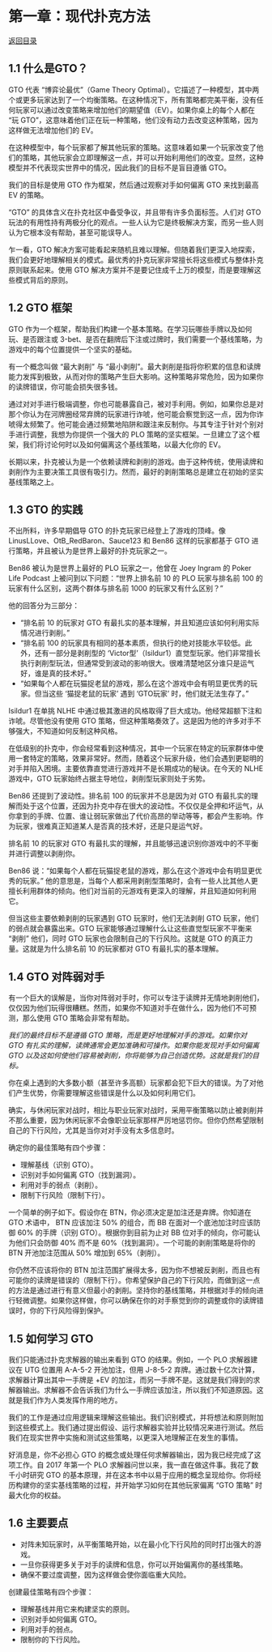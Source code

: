 # 第一章：现代扑克方法

[返回目录](精通低级别底池限注奥马哈.md)

## 1.1 什么是GTO？

GTO 代表 “博弈论最优”（Game Theory Optimal）。它描述了一种模型，其中两个或更多玩家达到了一个均衡策略。在这种情况下，所有策略都完美平衡，没有任何玩家可以通过改变策略来增加他们的期望值（EV）。如果你桌上的每个人都在 “玩 GTO”，这意味着他们正在玩一种策略，他们没有动力去改变这种策略，因为这样做无法增加他们的 EV。

在这种模型中，每个玩家都了解其他玩家的策略。这意味着如果一个玩家改变了他们的策略，其他玩家会立即理解这一点，并可以开始利用他们的改变。显然，这种模型并不代表现实世界中的情况，因此我们的目标不是盲目遵循 GTO。

我们的目标是使用 GTO 作为框架，然后通过观察对手如何偏离 GTO 来找到最高 EV 的策略。

“GTO” 的具体含义在扑克社区中备受争议，并且带有许多负面标签。人们对 GTO 玩法的有用性持有两极分化的观点。一些人认为它是终极解决方案，而另一些人则认为它根本没有帮助，甚至可能误导人。

乍一看，GTO 解决方案可能看起来随机且难以理解。但随着我们更深入地探索，我们会更好地理解相关的模式。最优秀的扑克玩家非常擅长将这些模式与整体扑克原则联系起来。使用 GTO 解决方案并不是要记住成千上万的模型，而是要理解这些模式背后的原则。

## 1.2 GTO 框架

GTO 作为一个框架，帮助我们构建一个基本策略。在学习玩哪些手牌以及如何玩、是否跟注或 3-bet、是否在翻牌后下注或过牌时，我们需要一个基线策略，为游戏中的每个位置提供一个坚实的基础。

有一个概念叫做 “最大剥削” 与 “最小剥削”。最大剥削是指将你积累的信息和读牌能力发挥到极致，从而对你的策略产生巨大影响。这种策略非常危险，因为如果你的读牌错误，你可能会损失很多钱。

通过对对手进行极端调整，你也可能暴露自己，被对手利用。例如，如果你总是对那个你认为在河牌圈经常弃牌的玩家进行诈唬，他可能会察觉到这一点，因为你诈唬得太频繁了。他可能会通过频繁地陷阱和跟注来反制你。与其专注于针对个别对手进行调整，我想为你提供一个强大的 PLO 策略的坚实框架。一旦建立了这个框架，我们将讨论何时以及如何偏离这个基线策略，以最大化你的 EV。

长期以来，扑克被认为是一个依赖读牌和剥削的游戏。由于这种传统，使用读牌和剥削作为主要决策工具很有吸引力。然而，最好的剥削策略总是建立在初始的坚实基线策略之上。

## 1.3 GTO 的实践

不出所料，许多早期倡导 GTO 的扑克玩家已经登上了游戏的顶峰。像 LinusLLove、OtB_RedBaron、Sauce123 和 Ben86 这样的玩家都基于 GTO 进行策略，并且被认为是世界上最好的扑克玩家之一。

Ben86 被认为是世界上最好的 PLO 玩家之一，他曾在 Joey Ingram 的 Poker Life Podcast 上被问到以下问题：“世界上排名前 10 的 PLO 玩家与排名前 100 的玩家有什么区别，这两个群体与排名前 1000 的玩家又有什么区别？”

他的回答分为三部分：

- “排名前 10 的玩家对 GTO 有最扎实的基本理解，并且知道应该如何利用实际情况进行剥削。”
- “排名前 100 的玩家具有相同的基本素质，但执行的绝对技能水平较低。此外，还有一部分是剥削型的 ‘Victor型’（Isildur1）直觉型玩家。他们非常擅长执行剥削型玩法，但通常受到波动的影响很大。很难清楚地区分谁只是运气好，谁是真的技术好。”
- “如果每个人都在玩猫捉老鼠的游戏，那么在这个游戏中会有明显更优秀的玩家。但当这些 ‘猫捉老鼠的玩家’ 遇到 ‘GTO玩家’ 时，他们就无法生存了。”

Isildur1 在单挑 NLHE 中通过极其激进的风格取得了巨大成功。他经常超额下注和诈唬。尽管他没有使用 GTO 策略，但这种策略奏效了。这是因为他的许多对手不够强大，不知道如何反制这种风格。

在低级别的扑克中，你会经常看到这种情况，其中一个玩家在特定的玩家群体中使用一套特定的策略，效果非常好。然而，随着这个玩家升级，他们会遇到更聪明的对手并陷入困境。主要依靠直觉进行游戏并不是长期成功的秘诀。在今天的 NLHE 游戏中，GTO 玩家始终占据主导地位，剥削型玩家则处于劣势。

Ben86 还提到了波动性。排名前 100 的玩家并不总是因为对 GTO 有最扎实的理解而处于这个位置，还因为扑克中存在很大的波动性。不仅仅是全押和坏运气，从你拿到的手牌、位置、谁让弱玩家做出了代价高昂的举动等等，都会产生影响。作为玩家，很难真正知道某人是否真的技术好，还是只是运气好。

排名前 10 的玩家对 GTO 有最扎实的理解，并且能够迅速识别你游戏中的不平衡并进行调整以剥削你。

Ben86 说：“如果每个人都在玩猫捉老鼠的游戏，那么在这个游戏中会有明显更优秀的玩家。” 他的意思是，当每个人都采用剥削型策略时，会有一些人比其他人更擅长利用群体的倾向。他们对当前的元游戏有更深入的理解，并且知道如何利用它。

但当这些主要依赖剥削的玩家遇到 GTO 玩家时，他们无法剥削 GTO 玩家，他们的弱点就会暴露出来。GTO 玩家能够通过理解什么让这些直觉型玩家不平衡来 “剥削” 他们，同时 GTO 玩家也会限制自己的下行风险。这就是 GTO 的真正力量。这就是为什么排名前 10 的玩家都对 GTO 有最扎实的基本理解。

## 1.4 GTO 对阵弱对手

有一个巨大的误解是，当你对阵弱对手时，你可以专注于读牌并无情地剥削他们，仅仅因为他们玩得很糟糕。然而，如果你不知道对手在做什么，因为他们不可预测，那么使用 GTO 策略会非常有帮助。

_我们的最终目标不是遵循 GTO 策略，而是更好地理解对手的游戏。如果你对 GTO 有扎实的理解，读牌通常会更加准确和可操作。如果你能发现对手如何偏离 GTO 以及这如何使他们容易被剥削，你将能够为自己创造优势。这就是我们的目标。_

你在桌上遇到的大多数小额（甚至许多高额）玩家都会犯下巨大的错误。为了对他们产生优势，你需要理解这些错误是什么以及如何利用它们。

确实，与休闲玩家对战时，相比与职业玩家对战时，采用平衡策略以防止被剥削并不那么重要，因为休闲玩家不会像职业玩家那样严厉地惩罚你。但你仍然希望限制自己的下行风险，尤其是当你对对手没有太多信息时。

确定你的最佳策略有四个步骤：

- 理解基线（识别 GTO）。
- 识别对手如何偏离 GTO（找到漏洞）。
- 利用对手的弱点（剥削）。
- 限制下行风险（限制下行）。

一个简单的例子如下。假设你在 BTN，你必须决定是加注还是弃牌。你知道在 GTO 术语中， BTN 应该加注 50% 的组合，而 BB 在面对一个底池加注时应该防御 60% 的手牌（识别 GTO）。根据你到目前为止对 BB 位对手的倾向，你可能认为他们只会防御 40% 而不是 60%（找到漏洞）。一个可能的剥削策略是将你的 BTN 开池加注范围从 50% 增加到 65%（剥削）。

你仍然不应该将你的 BTN 加注范围扩展得太多，因为你不想被反剥削，而且也有可能你的读牌是错误的（限制下行）。你希望保护自己的下行风险，而做到这一点的方法是通过进行有意义但最小的剥削。坚持你的基线策略，并根据对手的倾向进行轻微调整。如果你这样做，你可以确保在你的对手察觉到你的调整或你的读牌错误时，你的下行风险得到保护。

## 1.5 如何学习 GTO

我们只能通过扑克求解器的输出来看到 GTO 的结果。例如，一个 PLO 求解器建议在 UTG 位置用 A-A-5-2 开池加注，但用 J-8-5-2 弃牌。通过数十亿次计算，求解器计算出其中一手牌是 +EV 的加注，而另一手牌不是。这就是我们得到的求解器输出。求解器不会告诉我们为什么一手牌应该加注，所以我们不知道原因。这就是我们作为人类发挥作用的地方。

我们的工作是通过应用逻辑来理解这些输出。我们识别模式，并将想法和原则附加到这些模式上。我们通过提出假设、运行求解器实验并比较情况来进行测试。然后我们在现实世界中实施和测试这些策略，以更深入地理解正在发生的事情。

好消息是，你不必担心 GTO 的概念或处理任何求解器输出，因为我已经完成了这项工作。自 2017 年第一个 PLO 求解器问世以来，我一直在做这件事。我花了数千小时研究 GTO 的基本原理，并在这本书中以易于应用的概念呈现给你。你将经历构建你的坚实基线策略的过程，并开始学习如何在其他玩家偏离 “GTO 策略” 时最大化你的权益。

## 1.6 主要要点

- 对阵未知玩家时，从平衡策略开始，以在最小化下行风险的同时打出强大的游戏。
- 一旦你获得更多关于对手的读牌和信息，你可以开始偏离你的基线策略。
- 确保不要过度调整，因为这样做会使你面临重大风险。

创建最佳策略有四个步骤：

- 理解基线并用它来构建坚实的原则。
- 识别对手如何偏离 GTO。
- 利用对手的弱点。
- 限制你的下行风险。
